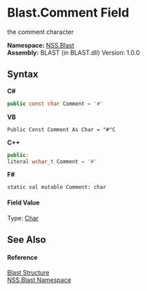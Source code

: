 # Blast.Comment Field
 

the comment character

**Namespace:**&nbsp;<a href="88b55311-4a89-0894-e27a-e157e443c7f7">NSS.Blast</a><br />**Assembly:**&nbsp;BLAST (in BLAST.dll) Version: 1.0.0

## Syntax

**C#**<br />
``` C#
public const char Comment = '#'
```

**VB**<br />
``` VB
Public Const Comment As Char = "#"C
```

**C++**<br />
``` C++
public:
literal wchar_t Comment = '#'
```

**F#**<br />
``` F#
static val mutable Comment: char
```


#### Field Value
Type: <a href="https://docs.microsoft.com/dotnet/api/system.char" target="_blank" rel="noopener noreferrer">Char</a>

## See Also


#### Reference
<a href="efe93ce5-baaf-ed42-b038-35b4ff074233">Blast Structure</a><br /><a href="88b55311-4a89-0894-e27a-e157e443c7f7">NSS.Blast Namespace</a><br />
